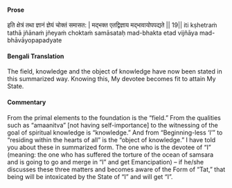 #### Prose 

इति क्षेत्रं तथा ज्ञानं ज्ञेयं चोक्तं समासत: |
मद्भक्त एतद्विज्ञाय मद्भावायोपपद्यते || 19||
iti kṣhetraṁ tathā jñānaṁ jñeyaṁ choktaṁ samāsataḥ
mad-bhakta etad vijñāya mad-bhāvāyopapadyate

 #### Bengali Translation 

The field, knowledge and the object of knowledge have now been stated in this summarized way. Knowing this, My devotee becomes fit to attain My State. 

 #### Commentary 

From the primal elements to the foundation is the “field.” From the qualities such as “amaanitva” [not having self-importance] to the witnessing of the goal of spiritual knowledge is “knowledge.” And from “Beginning-less ‘I’” to “residing within the hearts of all” is the “object of knowledge.” I have told you about these in summarized form. The one who is the devotee of “I” (meaning: the one who has suffered the torture of the ocean of samsara and is going to go and merge in “I” and get Emancipation) – if he/she discusses these three matters and becomes aware of the Form of “Tat,” that being will be intoxicated by the State of “I” and will get “I”.